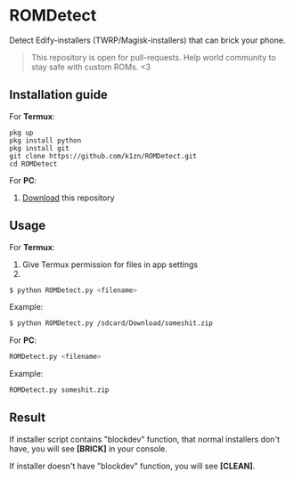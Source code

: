# ROMDetect
Detect Edify-installers (TWRP/Magisk-installers) that can brick your phone.

> This repository is open for pull-requests. Help world community to stay safe with custom ROMs. <3

## Installation guide
For **Termux**:
```shell script
pkg up
pkg install python
pkg install git
git clone https://github.com/k1zn/ROMDetect.git
cd ROMDetect
```

For **PC**:
1) [Download](https://github.com/k1zn/ROMDetect/archive/refs/heads/main.zip) this repository

## Usage
For **Termux**:
1) Give Termux permission for files in app settings
2) 
```bash
$ python ROMDetect.py <filename>
```

Example: 
```bash
$ python ROMDetect.py /sdcard/Download/someshit.zip
```

For **PC**:
```bash
ROMDetect.py <filename>
```

Example:
```bash
ROMDetect.py someshit.zip
```

## Result
If installer script contains "blockdev" function, that normal installers don't have, you will see **[BRICK]** in your console. 

If installer doesn't have "blockdev" function, you will see **[CLEAN]**.
